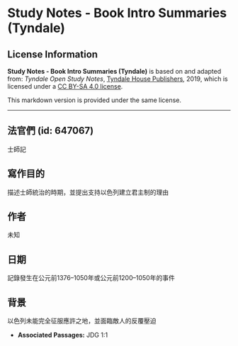 # Study Notes - Book Intro Summaries (Tyndale)

## License Information

**Study Notes - Book Intro Summaries (Tyndale)** is based on and adapted from: _Tyndale Open Study Notes_, [Tyndale House Publishers](https://tyndaleopenresources.com/), 2019, which is licensed under a [CC BY-SA 4.0 license](https://creativecommons.org/licenses/by-sa/4.0/legalcode.en).

This markdown version is provided under the same license.



--------------------------------

## 法官們 (id: 647067)

士師記

寫作目的
----

描述士師統治的時期，並提出支持以色列建立君主制的理由

作者
--

未知

日期
--

記錄發生在公元前1376–1050年或公元前1200–1050年的事件

背景
--

以色列未能完全征服應許之地，並面臨敵人的反覆壓迫

* **Associated Passages:** JDG 1:1

